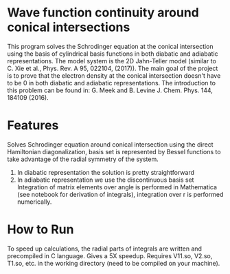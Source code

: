 # Wave function continuity around conical intersections
This program solves the Schrodinger equation at the conical intersection using the basis of
cylindrical basis functions in both diabatic and adiabatic representations. The model system is 
the 2D Jahn-Teller model (similar to C. Xie et al., Phys. Rev. A 95, 022104, (2017)).
The main goal of the project is to prove that the electron density at the conical intersection doesn't have 
to be 0 in both diabatic and adiabatic representations. The introduction to this problem can be found in:
G. Meek and B. Levine J. Chem. Phys. 144, 184109 (2016).
# Features
Solves Schrodinger equation around conical intersection using the direct Hamiltonian diagonalization, basis set is represented 
by Bessel functions to take advantage of the radial symmetry of the system. 
1. In diabatic representation the solution is pretty straightforward 
2. In adiabatic representation we use the discontinuous basis set
Integration of matrix elements over angle is performed in Mathematica (see notebook for 
derivation of integrals), integration over r is performed numerically.
# How to Run
To speed up calculations, the radial parts of integrals are written and precompiled in C language. Gives a 5X speedup. Requires V11.so,
V2.so, T1.so, etc. in the working directory (need to be compiled on your machine).
